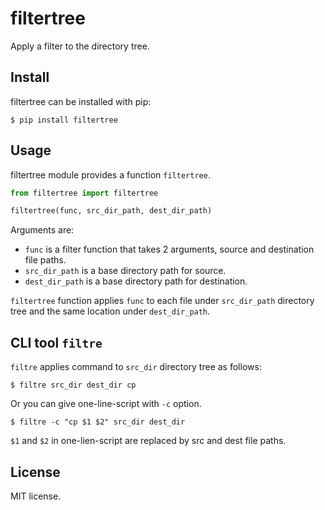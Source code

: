 # filtertree

Apply a filter to the directory tree.

## Install

filtertree can be installed with pip:

    $ pip install filtertree

## Usage

filtertree module provides a function `filtertree`.

```python
from filtertree import filtertree

filtertree(func, src_dir_path, dest_dir_path)
```

Arguments are:

- `func` is a filter function that takes 2 arguments, source and destination file paths.
- `src_dir_path` is a base directory path for source.
- `dest_dir_path` is a base directory path for destination.

`filtertree` function applies `func` to each file under `src_dir_path` directory tree and the same location under `dest_dir_path`.

## CLI tool `filtre`

`filtre` applies command to `src_dir` directory tree as follows:

    $ filtre src_dir dest_dir cp

Or you can give one-line-script with `-c` option.

    $ filtre -c "cp $1 $2" src_dir dest_dir

`$1` and `$2` in one-lien-script are replaced by src and dest file paths.

## License

MIT license.
